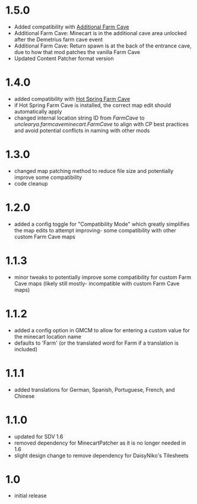 # 1.5.0

-	Added compatibility with [Additional Farm Cave](https://www.nexusmods.com/stardewvalley/mods/14109)
-	Additional Farm Cave: Minecart is in the additional cave area unlocked after the Demetrius farm cave event
-	Additional Farm Cave: Return spawn is at the back of the entrance cave, due to how that mod patches the vanilla Farm Cave
-	Updated Content Patcher format version

# 1.4.0

-	added compatibility with [Hot Spring Farm Cave](https://www.nexusmods.com/stardewvalley/mods/5849)
-	if Hot Spring Farm Cave is installed, the correct map edit should automatically apply
-	changed internal location string ID from *FarmCave* to *unclearya.farmcaveminecart.FarmCave* to align with CP best practices and avoid potential conflicts in naming with other mods

# 1.3.0

-   changed map patching method to reduce file size and potentially improve some compatibility
-   code cleanup

# 1.2.0

-   added a config toggle for "Compatibility Mode" which greatly simplifies the map edits to attempt improving- some compatibility with other custom Farm Cave maps

# 1.1.3

-   minor tweaks to potentially improve some compatibility for custom Farm Cave maps (likely still mostly- incompatible with custom Farm Cave maps)

# 1.1.2

-   added a config option in GMCM﻿ to allow for entering a custom value for the minecart location name
-   defaults to 'Farm' (or the translated word for Farm if a translation is included)

# 1.1.1

-   added translations for German, Spanish, Portuguese, French, and Chinese

# 1.1.0

-   updated for SDV 1.6
-   removed dependency for MinecartPatcher as it is no longer needed in 1.6
-   slight design change to remove dependency for DaisyNiko's Tilesheets

# 1.0

-   initial release

